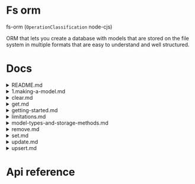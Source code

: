 # Fs orm

fs-orm (`OperationClassification` node-cjs)

ORM that lets you create a database with models that are stored on the file system in multiple formats that are easy to understand and well structured.




# Docs

<details><summary>README.md</summary>
    
  Welcome to Typebase. Typebase is an ORM (Object Relational Mapping) that lets you create a database with models that are stored on the file system in multiple formats, that are easy to understand and well structured.

> Object Relational Mapping: A mapping from stored data to set of functions that can access that stored data in a specific programming language.

Typebase is very well integrated with Typescript, which makes it very easy to create new models that are typesafe.

> typesafe: the types of requested data are given without accessing the information itself. This makes it much harder to make mistakes in your code, because you know the shape of your data that you are going to request.

  </details>

<details><summary>1.making-a-model.md</summary>
    
  In order to add a new model to your typebase, you need to add it to your `sdk-db`.

`sdk-db` collects all your models. In turn, the `database` operation will collect all models from `sdk-db` to create your database access functions.

In order to create a new model, all you need to do, is create a new type interface inside of a js-only operation that is exported, and extends one of the model-types that are defined in `model-types`.

Please note, that your operation must not contain any node.js code, because then you can't use this type interface on the frontend anymore.


### Example

```ts
import { SlugModelType } from "model-types";

export interface Todo extends SlugModelType {
  status: "todo" | "doing" | "done";
  markdown: string;
}
```

The above model extends the `SlugModelType`, which means the items of this model will also contain a `slug` and a `name`, on top of the `DefaultModelType`s and the properties speficied above.

> slug: A slug is a simplified version of the `name`, which removes complex characters and replaces every space with a dash. Besides this, upper-case characters become lower-case. For more info, see the `slugify` function.


### Adding the new model to your database functions

Before the model can be accessed, you first need to update your database functions. This can be done by updating your `sdk-db`. You can either do this manually yourself, or you can use the `generate-sdk-operations` operation of `typerepo`.

To regenerate the db, please run `generateDbSdk` or `generateSdkOperations`.

To do it manually, simply import your model into `sdk-db.ts`, add it to `DbModels`, `dbModelKeys` and `dbModelConfig`.

After you rebuilt `sdk-db`, please `Restart TS Server` in your VSCode and after a few seconds you can start using your new database model.

> Restart TS Server: Restart ts server is a command in VSCode that will restart your Typescript server. This will reload all typescript definitions and ensure that you have the newest version of all types and interfaces across your monorepo.

  </details>

<details><summary>clear.md</summary>
    
  With clear, you can clear the whole model. All items in the model will be removed.


### Example

```ts
const clearResult = await db.clear("Todos");
```

  </details>

<details><summary>get.md</summary>
    
  In order to get your data from a model, you should use the `db.get` function.


### Example

```ts
import { db } from "database";
import { Todo } from "todo-type";

export const getTodos = async (): Promise<{
  success: boolean;
  todos?: Todo;
}> => {
  const todos = await db.get("Todo");

  return {
    success: true,
    todos,
  };
};
```

This will get all your todos. But you might wonder, how do we add relational data? And how do we find a single item? Or how do we filter? Let's see...


#### Finding and filtering

Finding and filtering can simply be done after getting an array of all your items in your model. You can simply use regular `Array.filter` and `Array.find` for that.

For example:

```ts
const todos = await db.get("Todo");
const onlyDone = todos.filter((todo) => todo.status === "done");
```


#### Including relational data

Let's say your todo belongs to a user, like this:

```ts
import { DefaultModelType, SlugModelType } from "model-types";

export interface User extends DefaultModelType {
  name: string;
  age: number;
}

export interface Todo extends SlugModelType {
  userId?: string;
  user?: User;
  status: "todo" | "doing" | "done";
  markdown: string;
}
```

If we then want to find the user that the todo belongs to, and include it in the result, we can do something like this:

```ts
const todos = await db.get("Todo", { include: { referenceKey: "userId" } });

// `todos` will now include the user on the `user` property in every item.
```


#### More

There are much more options for getting, but for that, simply intorspect the function itself with IntelliSense (or read the code).

  </details>

<details><summary>getting-started.md</summary>
    
  To get started with `fs-orm`, please have a look at the `db` package. This package shows you how to initiate a database object.

It is using a package `sdk-db` which you can create yourself (or generate, based on the models found in your monorepo)

From there, it's very easy to use fs-orm. For example, if you want to get all the `Todo` values, simply use something like this

```ts
const todos = await db.get("Todo");
```

Check the `createDb` function to see the exact type definition of all the function on the db-object. Otherwise you can just use Intellisense for it, you can easily understand everything that way.

  </details>

<details><summary>limitations.md</summary>
    
  Typebase has some limitations, compared to other databases like MySQL or PostGres.


### performance and scalability

The performance and scalability is not great. It is not the main usecase of typebase to have giant databases with models with millions of rows.


### concurrency

Currently, Typebase doesn't support concurrency, but it is easy to add so we'll do that in the future.

  </details>

<details><summary>model-types-and-storage-methods.md</summary>
    
  Typebase makes it possible to create different model-types which can have different storage methods.

More information about the different model-types can be found here:

- `DefaultModelType` (uses `DbStorageMethod` `jsonMultiple` by default)
- `SlugModelType` (uses `DbStorageMethod` `jsonMultiple` by default)
- `KeyValueMarkdownModelType` (uses `DbStorageMethod` `keyValueMarkdown` by default)
- `MarkdownModelType` (uses `DbStorageMethod` `markdown` by default)
- `CsvModelType` (uses `DbStorageMethod` `csv` by default)
- `TsIndexModelType` (uses `DbStorageMethod` `jsonMultiple` by default)

More information about the different storage methods can be found here: `DbStorageMethod`.

Every model type has a default `DbStorageMethod` but can be overwritten using the `modelQueryConfig`.

  </details>

<details><summary>remove.md</summary>
    
  Remove helps you to remove items from a model. The difference from `clear` is that you can specify a filter on what to remove. This is the second argument of the `remove` function.


### Example

```ts
// this will remove all the todos that are "done"
const removeResult = await db.remove("Todo", (todo) => todo.status === "done");
```

  </details>

<details><summary>set.md</summary>
    
  Set helps you to completely remove all items and replace them with a new set of values.


### Example

```ts
import { Creation } from "model-types";
import { Todo } from "todo-type";

const replaceAllTodos = async () => {
  const data: Creation<Todo>[] = [
    {
      name: "typebase",
      status: "doing",
      markdown: "Need to learn about typebase",
    },
    {
      name: "typerepo", //Please note, `name` is required in `SlugModelType`.
      status: "todo",
      markdown: "Need to learn about typerepo",
    },
  ];
  const setResults = await db.set("Todo", data);

  const todos = await db.get("Todo");
  // this will only contain the todos above, but they will be augmented with the default model data like `id`, `createdAt`, etc.
};
```

Please note that you don't need to specify the full `Todo` here, because when creation some items, the `set` function will augment your items with other items like `id` and `createdAt`. That's why we need the `Creation` interface, and wrap it around your type.

  </details>

<details><summary>update.md</summary>
    
  `db.update` lets you update items in your database, given a filter and map.


### Example

```ts
const filterFunction = (todo: Todo): boolean => todo.status === "doing";

const mapFn = (todo: Todo): Todo => {
  const newTodo = { ...todo, status: "done" };
  return newTodo;
};

const updatedResult = await db.get("Todo", filterFunction, mapFunction);
```


### Advanced: Example with `mergeNestedObject`

`mergeNestedObject` lets you easily update deeply nested objects without having to write out too much code... It works like this:

```ts
const updatedResult = await db.get(
  "SuperDeepModel",
  () => true,
  (old) => mergeNestedObject(old, { a: { b: { c: { d: undefined, e: 1 } } } })
);
```

If you ever have todo many updates in a deeply nested model, you might find this useful!

  </details>

<details><summary>upsert.md</summary>
    
  Upsert is a special one.

It can either insert or update items in your database.


### Example

```ts
import { Creation } from "model-types";
import { Todo } from "todo-type";

const upsertTodos = async () => {
  // the upsert function can take a single item or multiple items (in an array)
  const items: Creation<Todo> | Creation<Todo>[] = [
    { name: "typenet", status: "todo", markdown: "Learn about typenet" },
    // because we don't have an item with this name in our database yet, it will be inserted
    { name: "typerepo", status: "done", markdown: "Learn about typerepo" },
    // because we already have an item with this name in our database, it will be updated
  ];

  const upsertResult = await db.upsert("Todo", items);
};
```

  </details>

# Api reference


